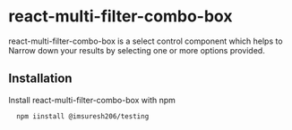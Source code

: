 
# react-multi-filter-combo-box

react-multi-filter-combo-box is a select control component which helps to Narrow down your results by selecting one or more options provided.
## Installation

Install react-multi-filter-combo-box with npm

```bash
  npm iinstall @imsuresh206/testing
```
    